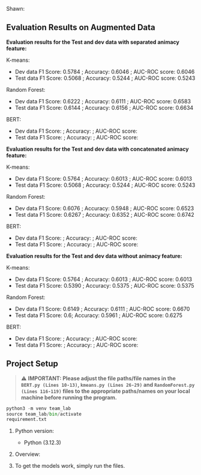Shawn:


## Evaluation Results on Augmented Data

**Evaluation results for the Test and dev data with separated animacy feature:**

K-means:

- Dev data F1 Score: 0.5784 ; Accuracy: 0.6046 ; AUC-ROC score: 0.6046
- Test data F1 Score: 0.5068 ; Accuracy: 0.5244 ; AUC-ROC score: 0.5243
  
Random Forest: 

- Dev data F1 Score: 0.6222 ; Accuracy: 0.6111 ; AUC-ROC score: 0.6583
- Test data F1 Score: 0.6144 ; Accuracy: 0.6156 ; AUC-ROC score: 0.6634
  
BERT:

- Dev data F1 Score: ; Accuracy: ; AUC-ROC score:
- Test data F1 Score: ; Accuracy: ; AUC-ROC score:

**Evaluation results for the Test and dev data with concatenated animacy feature:**

K-means:

- Dev data F1 Score: 0.5764 ; Accuracy: 0.6013 ; AUC-ROC score: 0.6013
- Test data F1 Score: 0.5068 ; Accuracy: 0.5244 ; AUC-ROC score: 0.5243
  
Random Forest: 

- Dev data F1 Score: 0.6076 ; Accuracy: 0.5948 ; AUC-ROC score: 0.6523
- Test data F1 Score: 0.6267 ; Accuracy: 0.6352 ; AUC-ROC score: 0.6742
  
BERT:

- Dev data F1 Score: ; Accuracy: ; AUC-ROC score:
- Test data F1 Score: ; Accuracy: ; AUC-ROC score:

**Evaluation results for the Test and dev data without animacy feature:**

K-means:

- Dev data F1 Score: 0.5764 ; Accuracy: 0.6013 ; AUC-ROC score: 0.6013
- Test data F1 Score: 0.5390 ; Accuracy: 0.5375 ; AUC-ROC score: 0.5375
  
Random Forest: 

- Dev data F1 Score: 0.6149 ; Accuracy: 0.6111 ; AUC-ROC score: 0.6670
- Test data F1 Score: 0.6; Accuracy: 0.5961 ; AUC-ROC score: 0.6275
  
BERT:

- Dev data F1 Score: ; Accuracy: ; AUC-ROC score:
- Test data F1 Score: ; Accuracy: ; AUC-ROC score:

  
## Project Setup

> :warning: **IMPORTANT: Please adjust the file paths/file names in the `BERT.py (Lines 10-13)`, `kmeans.py (Lines 26-29)` and `RandomForest.py (Lines 116-119)` files to the appropriate paths/names on your local machine before running the program.**

```python
python3 -m venv team_lab
source team_lab/bin/activate
requirement.txt
```
1. Python version:
   - Python (3.12.3)
     
2. Overview:
   
3. To get the models work, simply run the files.


